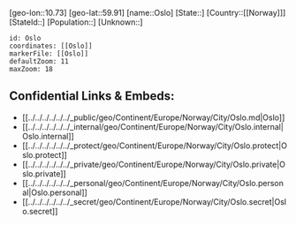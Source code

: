 ﻿---
location: [59.91,10.73]
mapzoom: [7,12] 
mapmarker: city 
type: City
tags:
- geo/City


SpocWebEntityId: 33159
isDeleted: false
confidential: public

---
[geo-lon::10.73]
[geo-lat::59.91]
[name::Oslo]
[State::]
[Country::[[Norway]]]
[StateId::]
[Population::]
[Unknown::]


```leaflet
id: Oslo
coordinates: [[Oslo]]
markerFile: [[Oslo]]
defaultZoom: 11 
maxZoom: 18
```


## Confidential Links & Embeds: 
- [[../../../../../../_public/geo/Continent/Europe/Norway/City/Oslo.md|Oslo]] 
- [[../../../../../../_internal/geo/Continent/Europe/Norway/City/Oslo.internal|Oslo.internal]] 
- [[../../../../../../_protect/geo/Continent/Europe/Norway/City/Oslo.protect|Oslo.protect]] 
- [[../../../../../../_private/geo/Continent/Europe/Norway/City/Oslo.private|Oslo.private]] 
- [[../../../../../../_personal/geo/Continent/Europe/Norway/City/Oslo.personal|Oslo.personal]] 
- [[../../../../../../_secret/geo/Continent/Europe/Norway/City/Oslo.secret|Oslo.secret]] 
